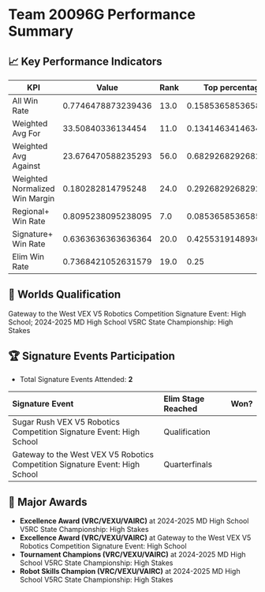 # Team 20096G Performance Summary

## 📈 Key Performance Indicators
| KPI | Value | Rank | Top percentage |
| --- | ----- | ---- | ----- |
| All Win Rate | 0.7746478873239436 | 13.0 | 0.15853658536585366 |
| Weighted Avg For | 33.50840336134454 | 11.0 | 0.13414634146341464 |
| Weighted Avg Against | 23.676470588235293 | 56.0 | 0.6829268292682927 |
| Weighted Normalized Win Margin | 0.180282814795248 | 24.0 | 0.2926829268292683 |
| Regional+ Win Rate | 0.8095238095238095 | 7.0 | 0.08536585365853659 |
| Signature+ Win Rate | 0.6363636363636364 | 20.0 | 0.425531914893617 |
| Elim Win Rate | 0.7368421052631579 | 19.0 | 0.25 |


## 🎯 Worlds Qualification
Gateway to the West VEX V5 Robotics Competition Signature Event: High School; 2024-2025 MD High School V5RC State Championship: High Stakes

## 🏆 Signature Events Participation
- Total Signature Events Attended: **2**

| Signature Event | Elim Stage Reached | Won? |
|:----------------|:-------------------|:----|
| Sugar Rush VEX V5 Robotics Competition Signature Event: High School | Qualification |  |
| Gateway to the West VEX V5 Robotics Competition Signature Event: High School | Quarterfinals |  |


## 🥇 Major Awards
- **Excellence Award (VRC/VEXU/VAIRC)** at 2024-2025 MD High School V5RC State Championship: High Stakes
- **Excellence Award (VRC/VEXU/VAIRC)** at Gateway to the West VEX V5 Robotics Competition Signature Event: High School
- **Tournament Champions (VRC/VEXU/VAIRC)** at 2024-2025 MD High School V5RC State Championship: High Stakes
- **Robot Skills Champion (VRC/VEXU/VAIRC)** at 2024-2025 MD High School V5RC State Championship: High Stakes


